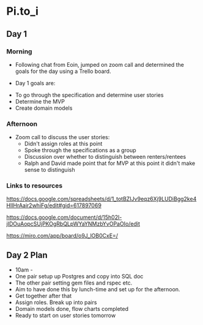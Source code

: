 # Pi.to_i

## Day 1

### Morning

* Following chat from Eoin, jumped on zoom call and determined the goals for the day using a Trello board.

* Day 1 goals are:
- To go through the specification and determine user stories
- Determine the MVP
- Create domain models

### Afternoon

- Zoom call to discuss the user stories:
  * Didn't assign roles at this point
  * Spoke through the specifications as a group
  * Discussion over whether to distinguish between renters/rentees
  * Ralph and David made point that for MVP at this point it didn't make sense to distinguish


### Links to resources

https://docs.google.com/spreadsheets/d/1_totBZIJv9eqz6Xj9LUDiBgg2ke4HlIHrAair2whiFg/edit#gid=617897069

https://docs.google.com/document/d/15h02l-jIDOuAopcSUjPKOgRbQLpWYaYNMzbYvOPaOIo/edit

https://miro.com/app/board/o9J_lOB0CxE=/

## Day 2 Plan

- 10am -
- One pair setup up Postgres and copy into SQL doc
- The other pair setting gem files and rspec etc.
- Aim to have done this by lunch-time and set up for the afternoon.
- Get together after that
- Assign roles. Break up into pairs
- Domain models done, flow charts completed
- Ready to start on user stories tomorrow
